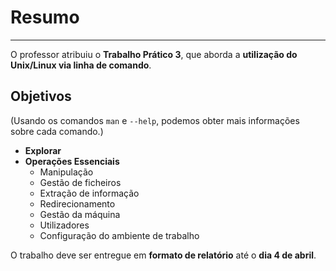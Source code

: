 # Resumo

---

O professor atribuiu o **Trabalho Prático 3**, que aborda a **utilização do Unix/Linux via linha de comando**.  

## Objetivos  
(Usando os comandos `man` e `--help`, podemos obter mais informações sobre cada comando.)  

- **Explorar**  
- **Operações Essenciais**  
  - Manipulação  
  - Gestão de ficheiros  
  - Extração de informação  
  - Redirecionamento  
  - Gestão da máquina  
  - Utilizadores  
  - Configuração do ambiente de trabalho  

O trabalho deve ser entregue em **formato de relatório** até o **dia 4 de abril**.  
